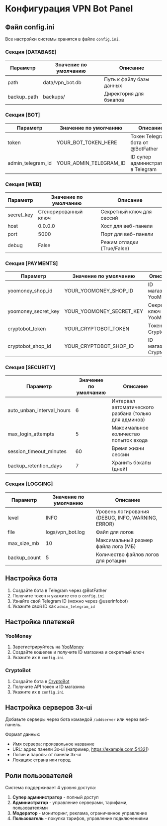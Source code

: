 # Конфигурация VPN Bot Panel

## Файл config.ini

Все настройки системы хранятся в файле `config.ini`.

### Секция [DATABASE]

| Параметр     | Значение по умолчанию | Описание |
|--------------|----------------------|----------|
| path         | data/vpn_bot.db      | Путь к файлу базы данных |
| backup_path  | backups/             | Директория для бэкапов |

### Секция [BOT]

| Параметр          | Значение по умолчанию    | Описание |
|-------------------|--------------------------|----------|
| token             | YOUR_BOT_TOKEN_HERE      | Токен Telegram бота от @BotFather |
| admin_telegram_id | YOUR_ADMIN_TELEGRAM_ID   | ID супер администратора в Telegram |

### Секция [WEB]

| Параметр   | Значение по умолчанию | Описание |
|------------|----------------------|----------|
| secret_key | Сгенерированный ключ | Секретный ключ для сессий |
| host       | 0.0.0.0              | Хост для веб-панели |
| port       | 5000                 | Порт для веб-панели |
| debug      | False                | Режим отладки (True/False) |

### Секция [PAYMENTS]

| Параметр            | Значение по умолчанию    | Описание |
|---------------------|--------------------------|----------|
| yoomoney_shop_id    | YOUR_YOOMONEY_SHOP_ID    | ID магазина в YooMoney |
| yoomoney_secret_key | YOUR_YOOMONEY_SECRET_KEY | Секретный ключ YooMoney |
| cryptobot_token     | YOUR_CRYPTOBOT_TOKEN     | Токен CryptoBot |
| cryptobot_shop_id   | YOUR_CRYPTOBOT_SHOP_ID   | ID магазина CryptoBot |

### Секция [SECURITY]

| Параметр                  | Значение по умолчанию | Описание |
|---------------------------|----------------------|----------|
| auto_unban_interval_hours | 6                    | Интервал автоматического разбана (только для админов) |
| max_login_attempts        | 5                    | Максимальное количество попыток входа |
| session_timeout_minutes   | 60                   | Время жизни сессии |
| backup_retention_days     | 7                    | Хранить бэкапы (дней) |

### Секция [LOGGING]

| Параметр     | Значение по умолчанию | Описание |
|--------------|----------------------|----------|
| level        | INFO                 | Уровень логирования (DEBUG, INFO, WARNING, ERROR) |
| file         | logs/vpn_bot.log     | Файл для логов |
| max_size_mb  | 10                   | Максимальный размер файла лога (МБ) |
| backup_count | 5                    | Количество файлов логов для ротации |

## Настройка бота

1. Создайте бота в Telegram через @BotFather
2. Получите токен и укажите его в `config.ini`
3. Узнайте свой Telegram ID (можно через @userinfobot)
4. Укажите свой ID как `admin_telegram_id`

## Настройка платежей

### YooMoney

1. Зарегистрируйтесь на [YooMoney](https://yoomoney.ru)
2. Создайте кошелек и получите ID магазина и секретный ключ
3. Укажите их в `config.ini`

### CryptoBot

1. Создайте бота в [CryptoBot](https://t.me/CryptoBot)
2. Получите API токен и ID магазина
3. Укажите их в `config.ini`

## Настройка серверов 3x-ui

Добавьте серверы через бота командой `/addserver` или через веб-панель.

Формат данных:
- Имя сервера: произвольное название
- URL: адрес панели 3x-ui (например, https://example.com:54321)
- Логин и пароль: от панели 3x-ui
- Локация: страна или город

## Роли пользователей

Система поддерживает 4 уровня доступа:

1. **Супер администратор** - полный доступ
2. **Администратор** - управление серверами, тарифами, пользователями
3. **Модератор** - мониторинг, реклама, ограниченное управление
4. **Пользователь** - покупка тарифов, управление подключениями